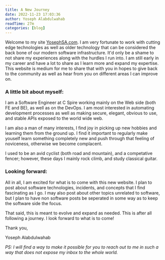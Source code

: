 ```yaml
---
title: A New Journey
date: 2022-11-23 17:03:36
author: Yoseph Alabdulwahab
readTime: 27m
categories: [blog]
---
```


Welcome to my site [YosephSA.com](https://www.yosephsa.com). I am very fortunate to work with cutting edge technologies as well as older technology that can be considered the back bone of our modern software infrastructure. It'd only be a shame to not share my experiences along with the hurdles I run into. I am still early in my career and have a lot to share as I learn more and expand my expertise. This website is medium for me to share that with you in hopes to give back to the community as well as hear from you on different areas I can improve on.


### A little bit about myself:

I am a Software Engineer at C Spire working mainly on the Web side (both FE and BE), as well as on the DevOps. I am most interested in automating development processes as well as making secure, elegant, obvious to use, and stable APIs exposed to the world wide web.

I am also a man of many interests, I find joy in picking up new hobbies and learning them from the ground up. I find it important to regularly make youself learn something completely new and push through that feeling of noviceness, otherwise we become complacent.

I used to be an avid cyclist (both road and mountain), and a competative fencer; however, these days I mainly rock climb, and study classical guitar. 

### Looking forward:

All in all, I am excited for what is to come with this new website. I plan to post about software technologies, incidents, and concepts that I find fascinating as I go. I may also post about other topics unrelated to software, but I plan to have non software posts be seperated in some way as to keep the software side the focus. 

That said, this is meant to evolve and expand as needed. This is after all following a journey. I look forward to what is to come!

Thank you,

Yoseph Alabdulwahab

*PS: I will find a way to make it possible for you to reach out to me in such a way that does not expose my inbox to the whole world.*
